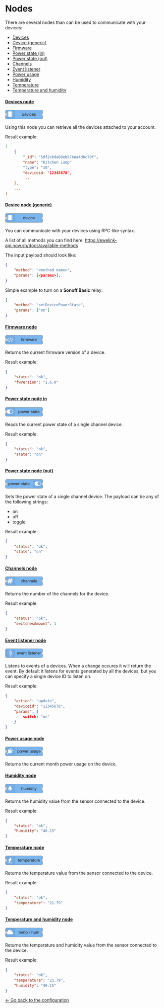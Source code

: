 # Nodes

There are several nodes than can be used to communicate with your devices:
* [Devices](#devices-node)
* [Device (generic)](#device-node)
* [Firmware](#firmware-node)
* [Power state (in)](#power-state-in-node)
* [Power state (out)](#power-state-out-node)
* [Channels](#channels-node)
* [Event listener](#event-listener-node)
* [Power usage](#power-usage-node-node)
* [Humidity](#humidity-node)
* [Temperature](#temperature-node)
* [Temperature and humidity](#temp-hum-node)

#### [Devices node](#devices-node)

![](images/nodes/devices.png)

Using this node you can retrieve all the devices attached to your account.

Result example:
```json
[
    {
        "_id": "5df2cbda08eb57bea4d6c70f",
        "name": "Kitchen Lamp"
        "type": "10",
        "deviceid: "12345678",
        ...
    },
    ...
]
```

#### [Device node (generic)](#device-node)

![](images/nodes/device.png)

You can communicate with your devices using RPC-like syntax.

A list of all methods you can find here: https://ewelink-api.now.sh/docs/available-methods 

The input payload should look like:
```json
{
    "method": "<method name>",
    "params": [<params>],
}
```

Simple example to turn on a **Sonoff Basic** relay:
```json
{
    "method": "setDevicePowerState",
    "params": ["on"]
}
```

#### [Firmware node](#firmware-node)

![](images/nodes/firmware.png)

Returns the current firmware version of a device.

Result example:
```json
{
    "status": "ok",
    "fwVersion": "1.6.0"
}
```

#### [Power state node in](#powerstatein-node)

![](images/nodes/power-state-in.png)

Reads the current power state of a single channel device.

Result example:
```json
{
    "status": "ok",
    "state": "on"
}
```

#### [Power state node (out)](#power-state-out-node)

![](images/nodes/power-state-out.png)

Sets the power state of a single channel device. The payload can be any of the following strings:
* on
* off
* toggle

Result example:
```json
{
    "status": "ok",
    "state": "on"
}
```

#### [Channels node](#channels-node)

![](images/nodes/channels.png)

Returns the number of the channels for the device.

Result example:
```json
{
    "status": "ok",
    "switchesAmount": 1
}
```

#### [Event listener node](#event-listener-node)

![](images/nodes/event-listener.png)

Listens to events of a devices. When a change occures it will return the event.
By default it listens for events generated by all the devices, but you can specify a single device ID to listen on.

Result example:
```json
{
    "action": "update",
    "deviceid": "12345678",
    "params": {
        switch: "on"
    }
}
```

#### [Power usage node](#power-usage-node)

![](images/nodes/power-usage.png)

Returns the current month power usage on the device.

#### [Humidity node](#humidity-node)

![](images/nodes/humidity.png)

Returns the humidity value from the sensor connected to the device.

Result example:
```json
{
    "status": "ok",
    "humidity": "40.15"
}
```

#### [Temperature node](#temperature-node)

![](images/nodes/temperature.png)

Returns the temperature value from the sensor connected to the device.

Result example:
```json
{
    "status": "ok",
    "temperature": "21.79"
}
```

#### [Temperature and humidity node](#temp-hum-node)

![](images/nodes/temp-hum.png)

Returns the temperature and humidity value from the sensor connected to the device.

Result example:
```json
{
    "status": "ok",
    "temperature": "21.79",
    "humidity": "40.15"
}
```

[← Go back to the configuration](configuration.md)
